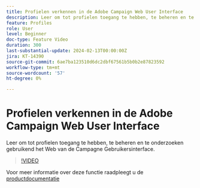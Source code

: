 ```yaml
---
title: Profielen verkennen in de Adobe Campaign Web User Interface
description: Leer om tot profielen toegang te hebben, te beheren en te onderzoeken gebruikend het Web van de Campagne Gebruikersinterface.
feature: Profiles
role: User
level: Beginner
doc-type: Feature Video
duration: 300
last-substantial-update: 2024-02-13T00:00:00Z
jira: KT-14390
source-git-commit: 6ae7ba123510d6dc2dbf67561b5b0b2e87823592
workflow-type: tm+mt
source-wordcount: '57'
ht-degree: 0%

---
```



# Profielen verkennen in de Adobe Campaign Web User Interface

Leer om tot profielen toegang te hebben, te beheren en te onderzoeken gebruikend het Web van de Campagne Gebruikersinterface.

>[!VIDEO](https://video.tv.adobe.com/v/3427293/?learn=on)

Voor meer informatie over deze functie raadpleegt u de [productdocumentatie](https://experienceleague.adobe.com/docs/campaign-web/v8/audiences/work-with-profiles/about-recipients.html)